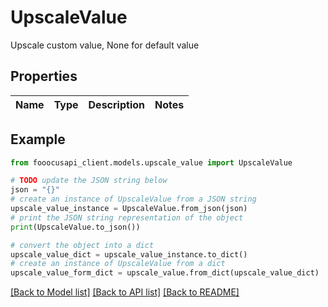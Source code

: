 # UpscaleValue

Upscale custom value, None for default value

## Properties

Name | Type | Description | Notes
------------ | ------------- | ------------- | -------------

## Example

```python
from fooocusapi_client.models.upscale_value import UpscaleValue

# TODO update the JSON string below
json = "{}"
# create an instance of UpscaleValue from a JSON string
upscale_value_instance = UpscaleValue.from_json(json)
# print the JSON string representation of the object
print(UpscaleValue.to_json())

# convert the object into a dict
upscale_value_dict = upscale_value_instance.to_dict()
# create an instance of UpscaleValue from a dict
upscale_value_form_dict = upscale_value.from_dict(upscale_value_dict)
```
[[Back to Model list]](../README.md#documentation-for-models) [[Back to API list]](../README.md#documentation-for-api-endpoints) [[Back to README]](../README.md)


